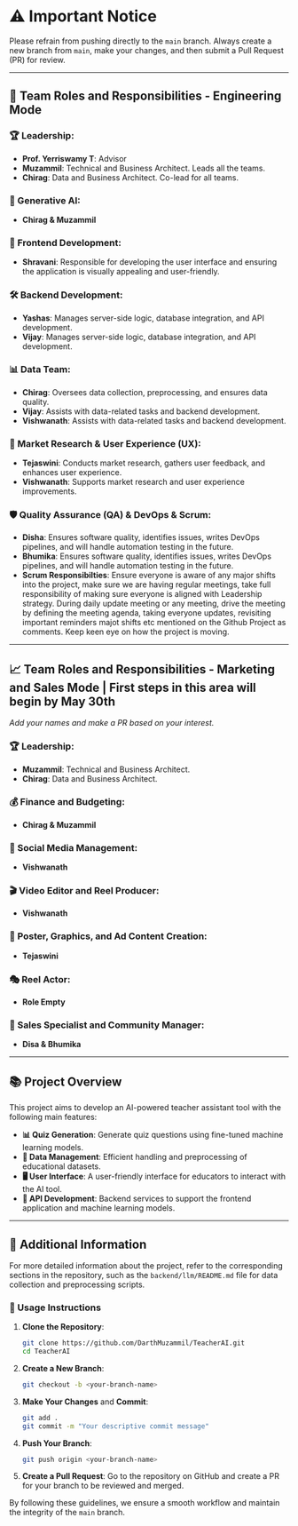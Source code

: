 # ⚠️ Important Notice

Please refrain from pushing directly to the `main` branch. Always create a new branch from `main`, make your changes, and then submit a Pull Request (PR) for review.



--------------------------




## 🚀 Team Roles and Responsibilities - Engineering Mode

### 🏆 Leadership:
- **Prof. Yerriswamy T**: Advisor
- **Muzammil**: Technical and Business Architect. Leads all the teams.
- **Chirag**: Data and Business Architect. Co-lead for all teams.

### 🤖 Generative AI:
- **Chirag & Muzammil**

### 🎨 Frontend Development:
- **Shravani**: Responsible for developing the user interface and ensuring the application is visually appealing and user-friendly.

### 🛠 Backend Development:
- **Yashas**: Manages server-side logic, database integration, and API development.
- **Vijay**: Manages server-side logic, database integration, and API development.

### 📊 Data Team:
- **Chirag**: Oversees data collection, preprocessing, and ensures data quality.
- **Vijay**: Assists with data-related tasks and backend development.
- **Vishwanath**: Assists with data-related tasks and backend development.

### 🧠 Market Research & User Experience (UX):
- **Tejaswini**: Conducts market research, gathers user feedback, and enhances user experience.
- **Vishwanath**: Supports market research and user experience improvements.

### 🛡 Quality Assurance (QA) & DevOps & Scrum:
- **Disha**: Ensures software quality, identifies issues, writes DevOps pipelines, and will handle automation testing in the future.
- **Bhumika**: Ensures software quality, identifies issues, writes DevOps pipelines, and will handle automation testing in the future.
- **Scrum Responsibilties**: Ensure everyone is aware of any major shifts into the project, make sure we are having regular meetings, take full responsibility of making sure everyone is aligned with Leadership strategy. During daily update meeting or any meeting, drive the meeting by defining the meeting agenda, taking everyone updates, revisiting important reminders majot shifts etc mentioned on the Github Project as comments. Keep keen eye on how the project is moving. 


--------------------------

## 📈 Team Roles and Responsibilities - Marketing and Sales Mode | First steps in this area will begin by May 30th
*Add your names and make a PR based on your interest.*

### 🏆 Leadership:
- **Muzammil**: Technical and Business Architect.
- **Chirag**: Data and Business Architect.

### 💰 Finance and Budgeting:
- **Chirag & Muzammil**
  
### 📱 Social Media Management:
- **Vishwanath**

### 🎬 Video Editor and Reel Producer:
- **Vishwanath**

### 🎨 Poster, Graphics, and Ad Content Creation:
- **Tejaswini**

### 🎭 Reel Actor:
- **Role Empty**

### 🛒 Sales Specialist and Community Manager:
- **Disa & Bhumika**

--------------------------

## 📚 Project Overview
This project aims to develop an AI-powered teacher assistant tool with the following main features:
- **📊 Quiz Generation**: Generate quiz questions using fine-tuned machine learning models.
- **💾 Data Management**: Efficient handling and preprocessing of educational datasets.
- **🖥 User Interface**: A user-friendly interface for educators to interact with the AI tool.
- **🔌 API Development**: Backend services to support the frontend application and machine learning models.

--------------------------

## 📄 Additional Information
For more detailed information about the project, refer to the corresponding sections in the repository, such as the `backend/llm/README.md` file for data collection and preprocessing scripts.

### 📝 Usage Instructions
1. **Clone the Repository**:
    ```bash
    git clone https://github.com/DarthMuzammil/TeacherAI.git
    cd TeacherAI
    ```

2. **Create a New Branch**:
    ```bash
    git checkout -b <your-branch-name>
    ```

3. **Make Your Changes** and **Commit**:
    ```bash
    git add .
    git commit -m "Your descriptive commit message"
    ```

4. **Push Your Branch**:
    ```bash
    git push origin <your-branch-name>
    ```

5. **Create a Pull Request**: Go to the repository on GitHub and create a PR for your branch to be reviewed and merged.

By following these guidelines, we ensure a smooth workflow and maintain the integrity of the `main` branch.
